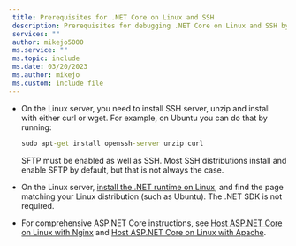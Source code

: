 ```yaml
---
 title: Prerequisites for .NET Core on Linux and SSH
 description: Prerequisites for debugging .NET Core on Linux and SSH by attaching to a process
 services: ""
 author: mikejo5000
 ms.service: ""
 ms.topic: include
 ms.date: 03/20/2023
 ms.author: mikejo
 ms.custom: include file
---
```


- On the Linux server, you need to install SSH server, unzip and install with either curl or wget. For example, on Ubuntu you can do that by running:

  ``` cmd
  sudo apt-get install openssh-server unzip curl
  ```

  SFTP must be enabled as well as SSH. Most SSH distributions install and enable SFTP by default, but that is not always the case.

- On the Linux server, [install the .NET runtime on Linux](/dotnet/core/install/linux), and find the page matching your Linux distribution (such as Ubuntu). The .NET SDK is not required.

- For comprehensive ASP.NET Core instructions, see [Host ASP.NET Core on Linux with Nginx](/aspnet/core/host-and-deploy/linux-nginx) and [Host ASP.NET Core on Linux with Apache](/aspnet/core/host-and-deploy/linux-apache).
